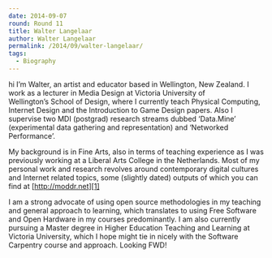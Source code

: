 ```yaml
---
date: 2014-09-07
round: Round 11
title: Walter Langelaar
author: Walter Langelaar
permalink: /2014/09/walter-langelaar/
tags:
  - Biography
---
```

hi I&#8217;m Walter, an artist and educator based in Wellington, New Zealand. I work as a lecturer in Media Design at Victoria University of Wellington&#8217;s School of Design, where I currently teach Physical Computing, Internet Design and the Introduction to Game Design papers. Also I supervise two MDI (postgrad) research streams dubbed &#8216;Data.Mine&#8217; (experimental data gathering and representation) and &#8216;Networked Performance&#8217;.

My background is in Fine Arts, also in terms of teaching experience as I was previously working at a Liberal Arts College in the Netherlands. Most of my personal work and research revolves around contemporary digital cultures and Internet related topics, some (slightly dated) outputs of which you can find at [http://moddr.net][1]

I am a strong advocate of using open source methodologies in my teaching and general approach to learning, which translates to using Free Software and Open Hardware in my courses predominantly. I am also currently pursuing a Master degree in Higher Education Teaching and Learning at Victoria University, which I hope might tie in nicely with the Software Carpentry course and approach. Looking FWD!

 [1]: http://moddr.net/ "http://moddr.net"
